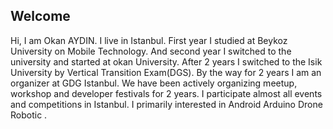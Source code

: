 ## Welcome


Hi, I am Okan AYDIN. I live in Istanbul. 
First year I studied at Beykoz University on Mobile Technology. 
And second year I switched to the university and started at okan University. 
After 2 years I switched to the Isik University by Vertical Transition Exam(DGS). 
By the way for 2 years I am an organizer at GDG Istanbul. 
We have been actively organizing meetup, workshop and developer festivals for 2 years.
I participate almost all events and competitions in Istanbul. 
I primarily interested in Android Arduino Drone Robotic .
